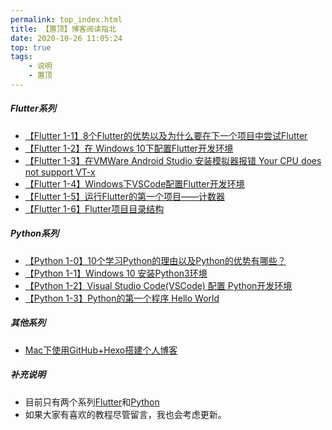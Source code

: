 ```yaml
---
permalink: top_index.html
title: 【置顶】博客阅读指北
date: 2020-10-26 11:05:24
top: true
tags:
    - 说明
    - 置顶
---
```


##### **Flutter系列**
- [【Flutter 1-1】8个Flutter的优势以及为什么要在下一个项目中尝试Flutter](http://fulade.me/2020/10/04/why-flutter-1-1/)
- [【Flutter 1-2】在 Windows 10下配置Flutter开发环境](http://fulade.me/2020/09/28/windows-install-flutter/)
- [【Flutter 1-3】在VMWare Android Studio 安装模拟器报错 Your CPU does not support VT-x](http://fulade.me/2020/10/08/not-support-vt-x/)
- [【Flutter 1-4】Windows下VSCode配置Flutter开发环境](http://fulade.me/2020/10/11/windows-vscode-flutter-1-4/)
- [【Flutter 1-5】运行Flutter的第一个项目——计数器](http://fulade.me/2020/10/25/flutter-hello-word-1-5/)
- [【Flutter 1-6】Flutter项目目录结构
](http://fulade.me/2020/10/25/flutter-project-files-1-6/)

##### **Python系列**
- [【Python 1-0】10个学习Python的理由以及Python的优势有哪些？](http://fulade.me/2020/10/11/reason-learn-python-1-0/)
- [【Python 1-1】Windows 10 安装Python3环境
](http://fulade.me/2020/10/04/windows-install-python-1-1/)
- [【Python 1-2】Visual Studio Code(VSCode) 配置 Python开发环境
](http://fulade.me/2020/10/20/vscode-install-python-1-2/)
- [【Python 1-3】Python的第一个程序 Hello World](http://fulade.me/2020/10/20/python-run-helloword-1-3/)


##### **其他系列**
- [Mac下使用GitHub+Hexo搭建个人博客
](http://fulade.me/2020/09/26/how-to-set-up-hexo-blog/)

##### **补充说明**
- 目前只有两个系列[Flutter](http://fulade.me/categories/Flutter/)和[Python](http://fulade.me/categories/Python/)
- 如果大家有喜欢的教程尽管留言，我也会考虑更新。

